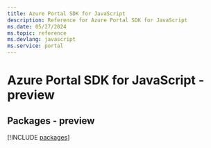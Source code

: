 ```yaml
---
title: Azure Portal SDK for JavaScript
description: Reference for Azure Portal SDK for JavaScript
ms.date: 05/27/2024
ms.topic: reference
ms.devlang: javascript
ms.service: portal
---
```

# Azure Portal SDK for JavaScript - preview
## Packages - preview
[!INCLUDE [packages](portal-index.md)]